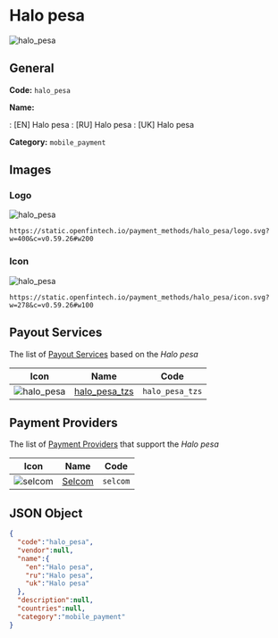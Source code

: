 
# Halo pesa 
![halo_pesa](https://static.openfintech.io/payment_methods/halo_pesa/logo.svg?w=400&c=v0.59.26#w200)  

## General 
**Code:** `halo_pesa` 
 
**Name:** 
 
:	[EN] Halo pesa 
:	[RU] Halo pesa 
:	[UK] Halo pesa 
 
**Category:** `mobile_payment` 
 

## Images 

### Logo 
![halo_pesa](https://static.openfintech.io/payment_methods/halo_pesa/logo.svg?w=400&c=v0.59.26#w200)  

```
https://static.openfintech.io/payment_methods/halo_pesa/logo.svg?w=400&c=v0.59.26#w200
```  

### Icon 
![halo_pesa](https://static.openfintech.io/payment_methods/halo_pesa/icon.svg?w=278&c=v0.59.26#w100)  

```
https://static.openfintech.io/payment_methods/halo_pesa/icon.svg?w=278&c=v0.59.26#w100
```  

## Payout Services 
 
The list of [Payout Services](/payout-services/) based on the _Halo pesa_ 

|Icon|Name|Code| 
|:---:|:---:|:---:| 
|![halo_pesa](https://static.openfintech.io/payout_methods/halo_pesa/icon.svg?w=278&c=v0.59.26#w40) |[halo_pesa_tzs](/payout-services/halo_pesa_tzs/)|`halo_pesa_tzs`| 
 

## Payment Providers 
 
The list of [Payment Providers](/payment-providers/) that support the _Halo pesa_ 

|Icon|Name|Code| 
|:---:|:---:|:---:| 
|![selcom](https://static.openfintech.io/payment_providers/selcom/icon.png?w=278&c=v0.59.26#w100) |[Selcom](/payment-providers/selcom/)|`selcom`| 
 

## JSON Object 

```json
{
  "code":"halo_pesa",
  "vendor":null,
  "name":{
    "en":"Halo pesa",
    "ru":"Halo pesa",
    "uk":"Halo pesa"
  },
  "description":null,
  "countries":null,
  "category":"mobile_payment"
}
```  
